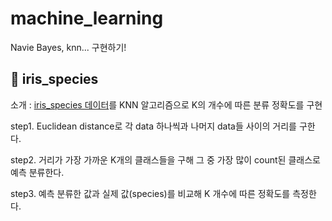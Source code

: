 # machine_learning
Navie Bayes, knn... 구현하기!



## 📂 iris_species
소개 : [iris_species 데이터](https://www.kaggle.com/datasets/uciml/iris?resource=download)를 KNN 알고리즘으로 K의 개수에 따른 분류 정확도를 구현


  step1. Euclidean distance로 각 data 하나씩과 나머지 data들 사이의 거리를 구한다.

  
  step2. 거리가 가장 가까운 K개의 클래스들을 구해 그 중 가장 많이 count된 클래스로 예측 분류한다.

  
  step3. 예측 분류한 값과 실제 값(species)를 비교해 K 개수에 따른 정확도를 측정한다.
  
